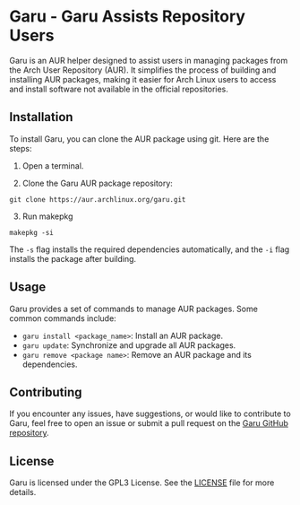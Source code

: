 # Garu - Garu Assists Repository Users

Garu is an AUR helper designed to assist users in managing packages from the Arch User Repository (AUR). It simplifies the process of building and installing AUR packages, making it easier for Arch Linux users to access and install software not available in the official repositories.

## Installation

To install Garu, you can clone the AUR package using git. Here are the steps:

1. Open a terminal.

2. Clone the Garu AUR package repository:
```
git clone https://aur.archlinux.org/garu.git
```
3. Run makepkg
```
makepkg -si
```

The `-s` flag installs the required dependencies automatically, and the `-i` flag installs the package after building.

## Usage

Garu provides a set of commands to manage AUR packages. Some common commands include:

- `garu install <package_name>`: Install an AUR package.
- `garu update`: Synchronize and upgrade all AUR packages.
- `garu remove <package name>`: Remove an AUR package and its dependencies.

## Contributing

If you encounter any issues, have suggestions, or would like to contribute to Garu, feel free to open an issue or submit a pull request on the [Garu GitHub repository](https://github.com/Dannan21/garu).

## License

Garu is licensed under the GPL3 License. See the [LICENSE](https://github.com/your_username/garu/blob/main/LICENSE) file for more details.

